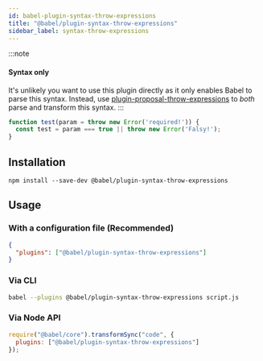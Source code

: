 ```yaml
---
id: babel-plugin-syntax-throw-expressions
title: "@babel/plugin-syntax-throw-expressions"
sidebar_label: syntax-throw-expressions
---
```


:::note
#### Syntax only

It's unlikely you want to use this plugin directly as it only enables Babel to parse this syntax. Instead, use [plugin-proposal-throw-expressions](plugin-proposal-throw-expressions.md) to _both_ parse and transform this syntax.
:::

```js title="JavaScript"
function test(param = throw new Error('required!')) {
  const test = param === true || throw new Error('Falsy!');
}
```


## Installation

```shell npm2yarn
npm install --save-dev @babel/plugin-syntax-throw-expressions
```

## Usage

### With a configuration file (Recommended)

```json title="babel.config.json"
{
  "plugins": ["@babel/plugin-syntax-throw-expressions"]
}
```

### Via CLI

```sh title="Shell"
babel --plugins @babel/plugin-syntax-throw-expressions script.js
```

### Via Node API

```js title="JavaScript"
require("@babel/core").transformSync("code", {
  plugins: ["@babel/plugin-syntax-throw-expressions"]
});
```

